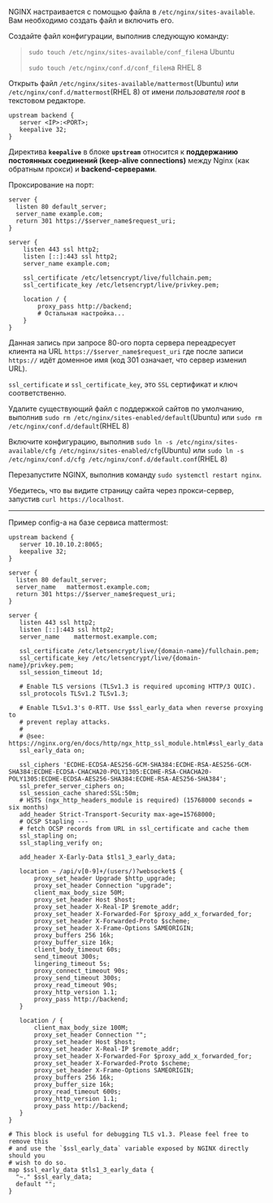 NGINX настраивается с помощью файла в `/etc/nginx/sites-available`.
Вам необходимо создать файл и включить его.

Создайте файл конфигурации, выполнив следующую команду:

> `sudo touch /etc/nginx/sites-available/conf_file`на Ubuntu
> 
> `sudo touch /etc/nginx/conf.d/conf_file`на RHEL 8

Открыть файл `/etc/nginx/sites-available/mattermost`(Ubuntu) или `/etc/nginx/conf.d/mattermost`(RHEL 8) от имени _пользователя root_ в текстовом редакторе.
```Nginx
upstream backend {
   server <IP>:<PORT>;
   keepalive 32;
}
```

Директива **`keepalive`** в блоке **`upstream`** относится к **поддержанию постоянных соединений (keep-alive connections)** между Nginx (как обратным прокси) и **backend-серверами**.

Проксирование на порт:
```Nginx
server {
  listen 80 default_server;
  server_name example.com;
  return 301 https://$server_name$request_uri;
}

server {
    listen 443 ssl http2;
    listen [::]:443 ssl http2;
    server_name example.com;

    ssl_certificate /etc/letsencrypt/live/fullchain.pem;
    ssl_certificate_key /etc/letsencrypt/live/privkey.pem;

    location / {
        proxy_pass http://backend;
        # Остальная настройка...
    }
}
```

Данная запись при запросе 80-ого порта сервера переадресует клиента на URL `https://$server_name$request_uri` где после записи `https://` идёт доменное имя
(код 301 означает, что сервер изменил URL).

`ssl_certificate` и `ssl_certificate_key`, это `SSL` сертификат и ключ соответственно.

Удалите существующий файл с поддержкой сайтов по умолчанию, выполнив `sudo rm /etc/nginx/sites-enabled/default`(Ubuntu) или `sudo rm /etc/nginx/conf.d/default`(RHEL 8)

Включите конфигурацию, выполнив `sudo ln -s /etc/nginx/sites-available/cfg /etc/nginx/sites-enabled/cfg`(Ubuntu) или `sudo ln -s /etc/nginx/conf.d/cfg /etc/nginx/conf.d/default.conf`(RHEL 8)

Перезапустите NGINX, выполнив команду `sudo systemctl restart nginx`.

Убедитесь, что вы видите страницу сайта через прокси-сервер, запустив `curl https://localhost`.

---
Пример config-а на базе сервиса mattermost:
```Nginx
upstream backend {
   server 10.10.10.2:8065;
   keepalive 32;
}

server {
  listen 80 default_server;
  server_name   mattermost.example.com;
  return 301 https://$server_name$request_uri;
}

server {
   listen 443 ssl http2;
   listen [::]:443 ssl http2;
   server_name    mattermost.example.com;

   ssl_certificate /etc/letsencrypt/live/{domain-name}/fullchain.pem;
   ssl_certificate_key /etc/letsencrypt/live/{domain-name}/privkey.pem;
   ssl_session_timeout 1d;

   # Enable TLS versions (TLSv1.3 is required upcoming HTTP/3 QUIC).
   ssl_protocols TLSv1.2 TLSv1.3;

   # Enable TLSv1.3's 0-RTT. Use $ssl_early_data when reverse proxying to
   # prevent replay attacks.
   #
   # @see: https://nginx.org/en/docs/http/ngx_http_ssl_module.html#ssl_early_data
   ssl_early_data on;

   ssl_ciphers 'ECDHE-ECDSA-AES256-GCM-SHA384:ECDHE-RSA-AES256-GCM-SHA384:ECDHE-ECDSA-CHACHA20-POLY1305:ECDHE-RSA-CHACHA20-POLY1305:ECDHE-ECDSA-AES256-SHA384:ECDHE-RSA-AES256-SHA384';
   ssl_prefer_server_ciphers on;
   ssl_session_cache shared:SSL:50m;
   # HSTS (ngx_http_headers_module is required) (15768000 seconds = six months)
   add_header Strict-Transport-Security max-age=15768000;
   # OCSP Stapling ---
   # fetch OCSP records from URL in ssl_certificate and cache them
   ssl_stapling on;
   ssl_stapling_verify on;

   add_header X-Early-Data $tls1_3_early_data;

   location ~ /api/v[0-9]+/(users/)?websocket$ {
       proxy_set_header Upgrade $http_upgrade;
       proxy_set_header Connection "upgrade";
       client_max_body_size 50M;
       proxy_set_header Host $host;
       proxy_set_header X-Real-IP $remote_addr;
       proxy_set_header X-Forwarded-For $proxy_add_x_forwarded_for;
       proxy_set_header X-Forwarded-Proto $scheme;
       proxy_set_header X-Frame-Options SAMEORIGIN;
       proxy_buffers 256 16k;
       proxy_buffer_size 16k;
       client_body_timeout 60s;
       send_timeout 300s;
       lingering_timeout 5s;
       proxy_connect_timeout 90s;
       proxy_send_timeout 300s;
       proxy_read_timeout 90s;
       proxy_http_version 1.1;
       proxy_pass http://backend;
   }

   location / {
       client_max_body_size 100M;
       proxy_set_header Connection "";
       proxy_set_header Host $host;
       proxy_set_header X-Real-IP $remote_addr;
       proxy_set_header X-Forwarded-For $proxy_add_x_forwarded_for;
       proxy_set_header X-Forwarded-Proto $scheme;
       proxy_set_header X-Frame-Options SAMEORIGIN;
       proxy_buffers 256 16k;
       proxy_buffer_size 16k;
       proxy_read_timeout 600s;
       proxy_http_version 1.1;
       proxy_pass http://backend;
   }
}

# This block is useful for debugging TLS v1.3. Please feel free to remove this
# and use the `$ssl_early_data` variable exposed by NGINX directly should you
# wish to do so.
map $ssl_early_data $tls1_3_early_data {
  "~." $ssl_early_data;
  default "";
}
```